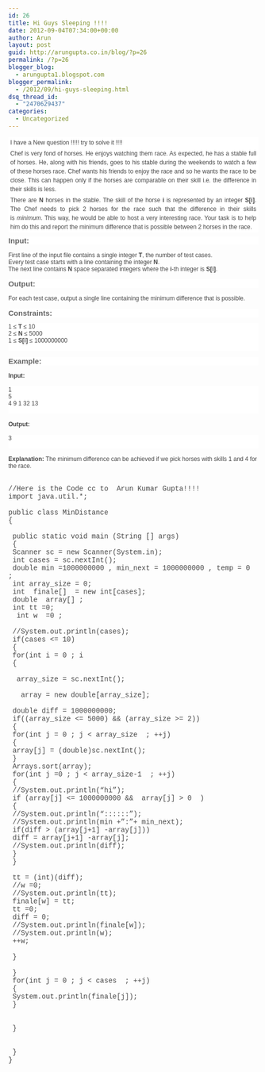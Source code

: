 ```yaml
---
id: 26
title: Hi Guys Sleeping !!!!
date: 2012-09-04T07:34:00+00:00
author: Arun
layout: post
guid: http://arungupta.co.in/blog/?p=26
permalink: /?p=26
blogger_blog:
  - arungupta1.blogspot.com
blogger_permalink:
  - /2012/09/hi-guys-sleeping.html
dsq_thread_id:
  - "2470629437"
categories:
  - Uncategorized
---
```

<div dir="ltr" style="text-align: left;" trbidi="on">
  </p> 
  
  <div style="background-color: white; color: #444444; font-family: Arial, sans-serif; font-size: 12px; line-height: 1.5em; padding: 2px 4px; text-align: justify;">
    I have a New question !!!!! try to solve it !!!!
  </div>
  
  <div style="background-color: white; color: #444444; font-family: Arial, sans-serif; font-size: 12px; line-height: 1.5em; padding: 2px 4px; text-align: justify;">
    Chef is very fond of horses. He enjoys watching them race. As expected, he has a stable full of horses. He, along with his friends, goes to his stable during the weekends to watch a few of these horses race. Chef wants his friends to enjoy the race and so he wants the race to be close. This can happen only if the horses are comparable on their skill i.e. the difference in their skills is less.
  </div>
  
  <div style="background-color: white; color: #444444; font-family: Arial, sans-serif; font-size: 12px; line-height: 1.5em; padding: 2px 4px; text-align: justify;">
    There are <b>N</b> horses in the stable. The skill of the horse <b>i</b> is represented by an integer <b>S[i]</b>. The Chef needs to pick 2 horses for the race such that the difference in their skills is <i>minimum</i>. This way, he would be able to host a very interesting race. Your task is to help him do this and report the minimum difference that is possible between 2 horses in the race.
  </div>
  
  <h3 style="background-color: white; color: #656565; font-family: Arial, Helvetica, sans-serif; font-size: 15px; margin: 8px 0px 12px; padding: 0px; text-align: justify;">
    Input:
  </h3>
  
  <p>
    <span style="background-color: white; color: #444444; font-family: Arial, Helvetica, sans-serif; font-size: 12px; text-align: justify;">First line of the input file contains a single integer </span><b style="background-color: white; color: #444444; font-family: Arial, Helvetica, sans-serif; font-size: 12px; text-align: justify;">T</b><span style="background-color: white; color: #444444; font-family: Arial, Helvetica, sans-serif; font-size: 12px; text-align: justify;">, the number of test cases.</span><br style="background-color: white; color: #444444; font-family: Arial, Helvetica, sans-serif; font-size: 12px; text-align: justify;" /><span style="background-color: white; color: #444444; font-family: Arial, Helvetica, sans-serif; font-size: 12px; text-align: justify;">Every test case starts with a line containing the integer </span><b style="background-color: white; color: #444444; font-family: Arial, Helvetica, sans-serif; font-size: 12px; text-align: justify;">N</b><span style="background-color: white; color: #444444; font-family: Arial, Helvetica, sans-serif; font-size: 12px; text-align: justify;">.</span><br style="background-color: white; color: #444444; font-family: Arial, Helvetica, sans-serif; font-size: 12px; text-align: justify;" /><span style="background-color: white; color: #444444; font-family: Arial, Helvetica, sans-serif; font-size: 12px; text-align: justify;">The next line contains </span><b style="background-color: white; color: #444444; font-family: Arial, Helvetica, sans-serif; font-size: 12px; text-align: justify;">N</b><span style="background-color: white; color: #444444; font-family: Arial, Helvetica, sans-serif; font-size: 12px; text-align: justify;"> space separated integers where the </span><b style="background-color: white; color: #444444; font-family: Arial, Helvetica, sans-serif; font-size: 12px; text-align: justify;">i</b><span style="background-color: white; color: #444444; font-family: Arial, Helvetica, sans-serif; font-size: 12px; text-align: justify;">-th integer is </span><b style="background-color: white; color: #444444; font-family: Arial, Helvetica, sans-serif; font-size: 12px; text-align: justify;">S[i]</b><span style="background-color: white; color: #444444; font-family: Arial, Helvetica, sans-serif; font-size: 12px; text-align: justify;">.</span><br style="background-color: white; color: #444444; font-family: Arial, Helvetica, sans-serif; font-size: 12px; text-align: justify;" />
  </p>
  
  <h3 style="background-color: white; color: #656565; font-family: Arial, Helvetica, sans-serif; font-size: 15px; margin: 8px 0px 12px; padding: 0px; text-align: justify;">
    Output:
  </h3>
  
  <p>
    <span style="background-color: white; color: #444444; font-family: Arial, Helvetica, sans-serif; font-size: 12px; text-align: justify;">For each test case, output a single line containing the minimum difference that is possible.</span>
  </p>
  
  <h3 style="background-color: white; color: #656565; font-family: Arial, Helvetica, sans-serif; font-size: 15px; margin: 8px 0px 12px; padding: 0px; text-align: justify;">
    Constraints:
  </h3>
  
  <pre style="background-color: white; color: #444444; font-family: Arial, Helvetica, sans-serif; font-size: 12px; padding: 0px; text-align: justify;">1 ≤ <b>T</b> ≤ 10<br />2 ≤ <b>N</b> ≤ 5000<br />1 ≤ <b>S[i]</b> ≤ 1000000000<br /><br /></pre>
  
  <h3 style="background-color: white; color: #656565; font-family: Arial, Helvetica, sans-serif; font-size: 15px; margin: 8px 0px 12px; padding: 0px; text-align: justify;">
    Example:
  </h3>
  
  <p>
    <b style="background-color: white; color: #444444; font-family: Arial, Helvetica, sans-serif; font-size: 12px; text-align: justify;">Input:</b><span style="background-color: white; color: #444444; font-family: Arial, Helvetica, sans-serif; font-size: 12px; text-align: justify;"></span>
  </p>
  
  <pre style="background-color: white; color: #444444; font-family: Arial, Helvetica, sans-serif; font-size: 12px; padding: 0px; text-align: justify;">1<br />5<br />4 9 1 32 13<br /><br /></pre>
  
  <p>
    <b style="background-color: white; color: #444444; font-family: Arial, Helvetica, sans-serif; font-size: 12px; text-align: justify;">Output:</b><span style="background-color: white; color: #444444; font-family: Arial, Helvetica, sans-serif; font-size: 12px; text-align: justify;"></span>
  </p>
  
  <pre style="background-color: white; color: #444444; font-family: Arial, Helvetica, sans-serif; font-size: 12px; padding: 0px; text-align: justify;">3<br /><br /></pre>
  
  <p>
    <b style="background-color: white; color: #444444; font-family: Arial, Helvetica, sans-serif; font-size: 12px; text-align: justify;">Explanation:</b><span style="background-color: white; color: #444444; font-family: Arial, Helvetica, sans-serif; font-size: 12px; text-align: justify;"> The minimum difference can be achieved if we pick horses with skills 1 and 4 for the race.</span><br /><span style="background-color: white; color: #444444; font-family: Arial, Helvetica, sans-serif; font-size: 12px; text-align: justify;"><br /></span><span style="background-color: white; font-size: 12px; text-align: justify;"><span style="color: #444444; font-family: Courier New, Courier, monospace;"></span></span><br /><span style="color: #444444; font-family: Courier New, Courier, monospace;">//Here is the Code cc to  Arun Kumar Gupta!!!!</span><br /><span style="color: #444444; font-family: Courier New, Courier, monospace;">import java.util.*;</span><br /><span style="color: #444444; font-family: Courier New, Courier, monospace;"><br /></span><span style="color: #444444; font-family: Courier New, Courier, monospace;">public class MinDistance</span><br /><span style="color: #444444; font-family: Courier New, Courier, monospace;">{</span><br /><span style="color: #444444; font-family: Courier New, Courier, monospace;"><span style="white-space: pre;"> </span></span><br /><span style="color: #444444; font-family: Courier New, Courier, monospace;"><span style="white-space: pre;"> </span>public static void main (String [] args)</span><br /><span style="color: #444444; font-family: Courier New, Courier, monospace;"><span style="white-space: pre;"> </span>{</span><br /><span style="color: #444444; font-family: Courier New, Courier, monospace;"><span style="white-space: pre;"> </span>Scanner sc = new Scanner(System.in);</span><br /><span style="color: #444444; font-family: Courier New, Courier, monospace;"><span style="white-space: pre;"> </span>int cases = sc.nextInt();</span><br /><span style="color: #444444; font-family: Courier New, Courier, monospace;"><span style="white-space: pre;"> </span>double min =1000000000 , min_next = 1000000000 , temp = 0 ;</span><br /><span style="color: #444444; font-family: Courier New, Courier, monospace;"><span style="white-space: pre;"> </span>int array_size = 0;</span><br /><span style="color: #444444; font-family: Courier New, Courier, monospace;"><span style="white-space: pre;"> </span>int  finale[]  = new int[cases];</span><br /><span style="color: #444444; font-family: Courier New, Courier, monospace;"><span style="white-space: pre;"> </span>double  array[] ;</span><br /><span style="color: #444444; font-family: Courier New, Courier, monospace;"><span style="white-space: pre;"> </span>int tt =0;</span><br /><span style="color: #444444; font-family: Courier New, Courier, monospace;"><span style="white-space: pre;"> </span> int w  =0 ;</span><br /><span style="color: #444444; font-family: Courier New, Courier, monospace;"><span style="white-space: pre;"> </span></span><br /><span style="color: #444444; font-family: Courier New, Courier, monospace;"><span style="white-space: pre;"> </span>//System.out.println(cases);</span><br /><span style="color: #444444; font-family: Courier New, Courier, monospace;"><span style="white-space: pre;"> </span>if(cases <= 10)</span><br /><span style="color: #444444; font-family: Courier New, Courier, monospace;"><span style="white-space: pre;"> </span>{</span><br /><span style="color: #444444; font-family: Courier New, Courier, monospace;"><span style="white-space: pre;"> </span>for(int i = 0 ; i<cases ; ++i)</span><br /><span style="color: #444444; font-family: Courier New, Courier, monospace;"><span style="white-space: pre;"> </span>{</span><br /><span style="color: #444444; font-family: Courier New, Courier, monospace;"><span style="white-space: pre;"> </span></span><br /><span style="color: #444444; font-family: Courier New, Courier, monospace;"><span style="white-space: pre;"> </span> array_size = sc.nextInt();</span><br /><span style="color: #444444; font-family: Courier New, Courier, monospace;"><span style="white-space: pre;"> </span></span><br /><span style="color: #444444; font-family: Courier New, Courier, monospace;"><span style="white-space: pre;"> </span>  array = new double[array_size];</span><br /><span style="color: #444444; font-family: Courier New, Courier, monospace;"><span style="white-space: pre;"> </span>  </span><br /><span style="color: #444444; font-family: Courier New, Courier, monospace;"><span style="white-space: pre;"> </span>double diff = 1000000000;</span><br /><span style="color: #444444; font-family: Courier New, Courier, monospace;"><span style="white-space: pre;"> </span>if((array_size <= 5000) && (array_size >= 2))</span><br /><span style="color: #444444; font-family: Courier New, Courier, monospace;"><span style="white-space: pre;"> </span>{</span><br /><span style="color: #444444; font-family: Courier New, Courier, monospace;"><span style="white-space: pre;"> </span>for(int j = 0 ; j < array_size  ; ++j)</span><br /><span style="color: #444444; font-family: Courier New, Courier, monospace;"><span style="white-space: pre;"> </span>{</span><br /><span style="color: #444444; font-family: Courier New, Courier, monospace;"><span style="white-space: pre;"> </span>array[j] = (double)sc.nextInt();</span><br /><span style="color: #444444; font-family: Courier New, Courier, monospace;"><span style="white-space: pre;"> </span>}</span><br /><span style="color: #444444; font-family: Courier New, Courier, monospace;"><span style="white-space: pre;"> </span>Arrays.sort(array);</span><br /><span style="color: #444444; font-family: Courier New, Courier, monospace;"><span style="white-space: pre;"> </span>for(int j =0 ; j < array_size-1  ; ++j)</span><br /><span style="color: #444444; font-family: Courier New, Courier, monospace;"><span style="white-space: pre;"> </span>{</span><br /><span style="color: #444444; font-family: Courier New, Courier, monospace;"><span style="white-space: pre;"> </span>//System.out.println(&#8220;hi&#8221;);</span><br /><span style="color: #444444; font-family: Courier New, Courier, monospace;"><span style="white-space: pre;"> </span>if (array[j] <= 1000000000 &&  array[j] > 0  )</span><br /><span style="color: #444444; font-family: Courier New, Courier, monospace;"><span style="white-space: pre;"> </span>{</span><br /><span style="color: #444444; font-family: Courier New, Courier, monospace;"><span style="white-space: pre;"> </span>//System.out.println(&#8220;::::::&#8221;);</span><br /><span style="color: #444444; font-family: Courier New, Courier, monospace;"><span style="white-space: pre;"> </span>//System.out.println(min +&#8221;:&#8221;+ min_next);</span><br /><span style="color: #444444; font-family: Courier New, Courier, monospace;"><span style="white-space: pre;"> </span>if(diff > (array[j+1] -array[j]))</span><br /><span style="color: #444444; font-family: Courier New, Courier, monospace;"><span style="white-space: pre;"> </span>diff = array[j+1] -array[j];</span><br /><span style="color: #444444; font-family: Courier New, Courier, monospace;"><span style="white-space: pre;"> </span>//System.out.println(diff);<span style="white-space: pre;"> </span></span><br /><span style="color: #444444; font-family: Courier New, Courier, monospace;"><span style="white-space: pre;"> </span>}</span><br /><span style="color: #444444; font-family: Courier New, Courier, monospace;"><span style="white-space: pre;"> </span>}</span><br /><span style="color: #444444; font-family: Courier New, Courier, monospace;"><span style="white-space: pre;"> </span></span><br /><span style="color: #444444; font-family: Courier New, Courier, monospace;"><span style="white-space: pre;"> </span>tt = (int)(diff);</span><br /><span style="color: #444444; font-family: Courier New, Courier, monospace;"><span style="white-space: pre;"> </span>//w =0;</span><br /><span style="color: #444444; font-family: Courier New, Courier, monospace;"><span style="white-space: pre;"> </span>//System.out.println(tt);</span><br /><span style="color: #444444; font-family: Courier New, Courier, monospace;"><span style="white-space: pre;"> </span>finale[w] = tt;</span><br /><span style="color: #444444; font-family: Courier New, Courier, monospace;"><span style="white-space: pre;"> </span>tt =0;</span><br /><span style="color: #444444; font-family: Courier New, Courier, monospace;"><span style="white-space: pre;"> </span>diff = 0;</span><br /><span style="color: #444444; font-family: Courier New, Courier, monospace;"><span style="white-space: pre;"> </span>//System.out.println(finale[w]);</span><br /><span style="color: #444444; font-family: Courier New, Courier, monospace;"><span style="white-space: pre;"> </span>//System.out.println(w);</span><br /><span style="color: #444444; font-family: Courier New, Courier, monospace;"><span style="white-space: pre;"> </span>++w;</span><br /><span style="color: #444444; font-family: Courier New, Courier, monospace;"><span style="white-space: pre;"> </span></span><br /><span style="color: #444444; font-family: Courier New, Courier, monospace;"><span style="white-space: pre;"> </span>}</span><br /><span style="color: #444444; font-family: Courier New, Courier, monospace;"><span style="white-space: pre;"> </span></span><br /><span style="color: #444444; font-family: Courier New, Courier, monospace;"><span style="white-space: pre;"> </span>}</span><br /><span style="color: #444444; font-family: Courier New, Courier, monospace;"><span style="white-space: pre;"> </span>for(int j = 0 ; j < cases  ; ++j)</span><br /><span style="color: #444444; font-family: Courier New, Courier, monospace;"><span style="white-space: pre;"> </span>{</span><br /><span style="color: #444444; font-family: Courier New, Courier, monospace;"><span style="white-space: pre;"> </span>System.out.println(finale[j]);</span><br /><span style="color: #444444; font-family: Courier New, Courier, monospace;"><span style="white-space: pre;"> </span>}</span><br /><span style="color: #444444; font-family: Courier New, Courier, monospace;"><span style="white-space: pre;"> </span></span><br /><span style="color: #444444; font-family: Courier New, Courier, monospace;"><span style="white-space: pre;"> </span></span><br /><span style="color: #444444; font-family: Courier New, Courier, monospace;"><span style="white-space: pre;"> </span>}</span><br /><span style="color: #444444; font-family: Courier New, Courier, monospace;"><span style="white-space: pre;"> </span></span><br /><span style="color: #444444; font-family: Courier New, Courier, monospace;"><span style="white-space: pre;"> </span></span><br /><span style="color: #444444; font-family: Courier New, Courier, monospace;"><span style="white-space: pre;"> </span>}</span><br /><span style="color: #444444; font-family: Courier New, Courier, monospace;">} </span>
  </p>
  
  <p>
    <span style="background-color: white; color: #444444; font-family: Arial, Helvetica, sans-serif; font-size: 12px; text-align: justify;"><br /></span></div>